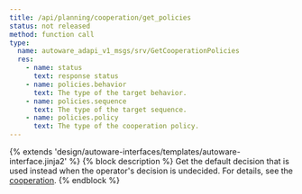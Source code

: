 ```yaml
---
title: /api/planning/cooperation/get_policies
status: not released
method: function call
type:
  name: autoware_adapi_v1_msgs/srv/GetCooperationPolicies
  res:
    - name: status
      text: response status
    - name: policies.behavior
      text: The type of the target behavior.
    - name: policies.sequence
      text: The type of the target sequence.
    - name: policies.policy
      text: The type of the cooperation policy.
---
```


{% extends 'design/autoware-interfaces/templates/autoware-interface.jinja2' %}
{% block description %}
Get the default decision that is used instead when the operator's decision is undecided.
For details, see the [cooperation](../../../../features/cooperation.md).
{% endblock %}
